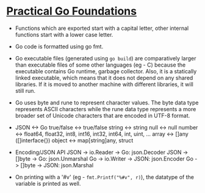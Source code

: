 # [Practical Go Foundations](https://www.ardanlabs.com/training/ultimate-go/foundations/)

- Functions which are exported start with a capital letter, other internal functions start with a lower case letter.
- Go code is formatted using go fmt.
- Go executable files (generated using `go build`) are comparatively larger than executable files of some other languages (eg - C) because the executable contains Go runtime, garbage collector. Also, it is a statically linked executable, which means that it does not depend on any shared libraries. If it is moved to another machine with different libraries, it will still run.
- Go uses byte and rune to represent character values. The byte data type represents ASCII characters while the rune data type represents a more broader set of Unicode characters that are encoded in UTF-8 format.
-  JSON <-> Go
    true/false <-> true/false
    string <-> string
    null <-> null
    number <-> float64, float32, int8, int16, int32, int64, int, uint, ...
    array <-> []any ([]interface{})
    object <-> map[string]any, struct

- Encoding/JSON API
    JSON -> io.Reader -> Go: json.Decoder
    JSON -> []byte -> Go: json.Unmarshal
    Go -> io.Writer -> JSON: json.Encoder
    Go -> []byte -> JSON: json.Marshal

- On printing with a '#v' (eg - `fmt.Printf("%#v", r)`), the datatype of the variable is printed as well.